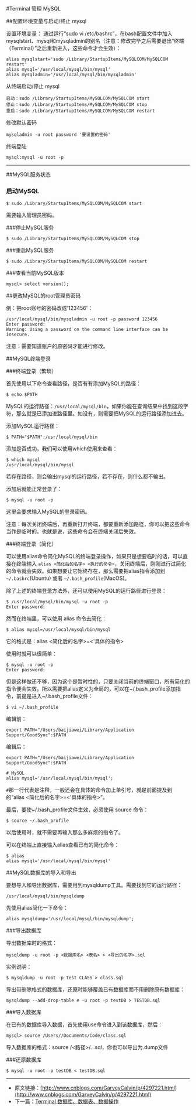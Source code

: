 #Terminal 管理 MySQL



##配置环境变量与启动/终止 mysql

设置环境变量： 通过运行“sudo vi /etc/bashrc”，在bash配置文件中加入mysqlstart、mysql和mysqladmin的别名（注意：修改完毕之后需要退出“终端（Terminal）”之后重新进入，这些命令才会生效）：

```
alias mysqlstart='sudo /Library/StartupItems/MySQLCOM/MySQLCOM restart'
alias mysql='/usr/local/mysql/bin/mysql'
alias mysqladmin='/usr/local/mysql/bin/mysqladmin'
```

从终端启动/停止 mysql

```
启动：sudo /Library/StartupItems/MySQLCOM/MySQLCOM start
停止：sudo /Library/StartupItems/MySQLCOM/MySQLCOM stop
重启：sudo /Library/StartupItems/MySQLCOM/MySQLCOM restart
```

修改默认密码

`mysqladmin -u root password '要设置的密码'`

终端登陆

`mysql:mysql -u root -p`

---

##MySQL服务状态

### 启动MySQL

    $ sudo /Library/StartupItems/MySQLCOM/MySQLCOM start

需要输入管理员密码。

###停止MySQL服务

    $ sudo /Library/StartupItems/MySQLCOM/MySQLCOM stop

###重启MySQL服务

    $ sudo /Library/StartupItems/MySQLCOM/MySQLCOM restart

###查看当前MySQL版本

    mysql> select version();

##更改MySQL的root管理员密码

例：把root账号的密码改成'123456'：

    /usr/local/mysql/bin/mysqladmin -u root -p password 123456
    Enter password: 
    Warning: Using a password on the command line interface can be insecure.

注意：需要知道账户的原密码才能进行修改。

##MySQL终端登录

###终端登录（繁琐）

首先使用以下命令查看路径，是否有有添加MySQL的路径：

    $ echo $PATH

MySQL的运行路径：`/usr/local/mysql/bin`，如果你能在查询结果中找到这段字符，那么就是已添加进路径里。如没有，则需要把MySQL的运行路径添加进去。

添加MySQL运行路径：

    $ PATH="$PATH":/usr/local/mysql/bin 

添加是否成功，我们可以使用which使用来查看：

    $ which mysql
    /usr/local/mysql/bin/mysql

若存在路径，则会输出mysql的运行路径，若不存在，则什么都不输出。

添加后就能正常登录了：

    $ mysql -u root -p

这里会要求输入MySQL的登录密码。

注意：每次关闭终端后，再重新打开终端，都要重新添加路径，你可以把这些命令当作是临时的。也就是说，这些命令会在终端关闭后失效。 

###终端登录（简化）

可以使用alias命令简化MySQL的终端登录操作，如果只是想要临时的话，可以直接在终端输入 `alias <简化后的名字> <执行的命令>`，关闭终端后，刚刚进行过简化的命令就会失效。如果想要让它始终存在，那么需要把alias指令添加到 `~/.bashrc`(Ubuntu) 或者 `~/.bash_profile`(MacOS)。

除了上述的终端登录方法外，还可以使用MySQL的运行路径进行登录：

    $ /usr/local/mysql/bin/mysql -u root -p
    Enter password: 

然而在终端里，可以使用 alias 命令去简化： 

    $ alias mysql=/usr/local/mysql/bin/mysql

它的格式是：alias <简化后的名字>=<'具体的指令> 

使用时就可以很简单：

    $ mysql -u root -p
    Enter password: 

但是这样做还不够，因为这个是暂时性的，只要关闭当前的终端窗口，所有简化的指令便会失效。所以需要把alias定义为全局的，可以在~/.bash_profile添加指令，前提是进入~/.bash_profile文件：

    $ vi ~/.bash_profile 

编辑前：

    export PATH="/Users/baijiawei/Library/Application Support/GoodSync":$PATH

编辑后：

    export PATH="/Users/baijiawei/Library/Application Support/GoodSync":$PATH
     
    # MySQL
    alias mysql='/usr/local/mysql/bin/mysql';

`#`那一行代表是注释，一般还会在具体的命令加上单引号，就是前面提及到的“alias <简化后的名字>=<'具体的指令>”。

最后，要使~/.bash_profile文件生效，必须使用 source 命令：

    $ source ~/.bash_profile

以后使用时，就不需要再输入那么多麻烦的指令了。

可以在终端上直接输入alias查看已有的简化命令：

    $ alias 
    alias mysql='/usr/local/mysql/bin/mysql'

##MySQL数据库的导入和导出

要想导入和导出数据库，需要用到mysqldump工具。需要找到它的运行路径：

    /usr/local/mysql/bin/mysqldump

先使用alias简化一下命令：

    alias mysqldump='/usr/local/mysql/bin/mysqldump';

###导出数据库

导出数据库时的格式：

    mysqldump -u root -p <数据库名> <表名> > <导出的名字>.sql

实例说明：

    $ mysqldump -u root -p test CLASS > class.sql

导出带删除格式的数据库，还原时能够覆盖已有数据库而不用删除原有数据库：

    mysqldump --add-drop-table e -u root -p testDB > TESTDB.sql 

###导入数据库

在已有的数据库导入数据，首先使用use命令进入到该数据库，然后：

    mysql> source /Users//Documents/Code/class.sql

导入数据库的格式：source /<路径>/. <sql>.sql，你也可以导出为.dump文件 

###还原数据库

    $ mysql -u root -p testDB < testDB.sql

---

- 原文链接：[http://www.cnblogs.com/GarveyCalvin/p/4297221.html](http://www.cnblogs.com/GarveyCalvin/p/4297221.html)
- 下一篇：[Terminal 数据库、数据表、数据操作](http://wiki.huangyang.me/read/docs/1-gong-ju/terminal-mysqlshu-ju-ku-cao-zuo)